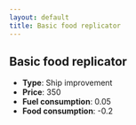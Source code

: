 ```yaml
---
layout: default
title: Basic food replicator
---
```


## Basic food replicator
* **Type**: Ship improvement
* **Price**: 350
* **Fuel consumption**: 0.05
* **Food consumption**: -0.2
